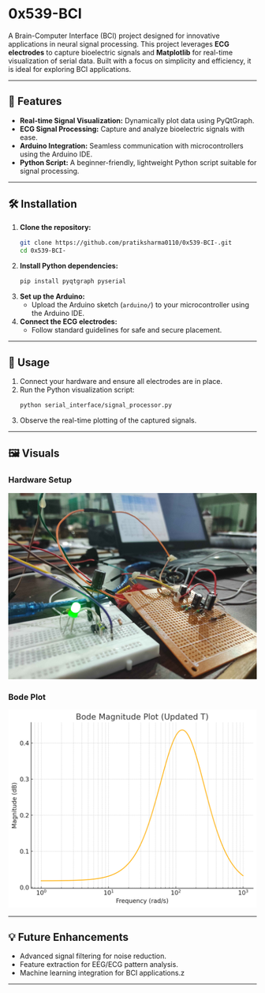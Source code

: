 
# 0x539-BCI

A Brain-Computer Interface (BCI) project designed for innovative applications in neural signal processing. This project leverages **ECG electrodes** to capture bioelectric signals and **Matplotlib** for real-time visualization of serial data. Built with a focus on simplicity and efficiency, it is ideal for exploring BCI applications.

---

## 🌟 Features
- **Real-time Signal Visualization:** Dynamically plot data using PyQtGraph.  
- **ECG Signal Processing:** Capture and analyze bioelectric signals with ease.  
- **Arduino Integration:** Seamless communication with microcontrollers using the Arduino IDE.  
- **Python Script:** A beginner-friendly, lightweight Python script suitable for signal processing.

---

## 🛠️ Installation
1. **Clone the repository:**
   ```bash
   git clone https://github.com/pratiksharma0110/0x539-BCI-.git
   cd 0x539-BCI-
   ```
2. **Install Python dependencies:**
   ```bash
   pip install pyqtgraph pyserial
   ```
3. **Set up the Arduino:**
   - Upload the Arduino sketch (`arduino/`) to your microcontroller using the Arduino IDE.
4. **Connect the ECG electrodes:**
   - Follow standard guidelines for safe and secure placement.

---

## 🚀 Usage
1. Connect your hardware and ensure all electrodes are in place.  
2. Run the Python visualization script:
   ```bash
   python serial_interface/signal_processor.py
   ```
3. Observe the real-time plotting of the captured signals.

---

## 🖼️ Visuals

### Hardware Setup
![Hardware](circuits.jpg)

### Bode Plot
![System Diagram](output.png)

---

## 💡 Future Enhancements
- Advanced signal filtering for noise reduction.  
- Feature extraction for EEG/ECG pattern analysis.  
- Machine learning integration for BCI applications.z

---
